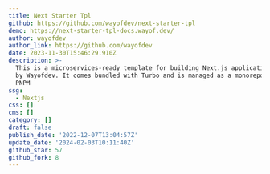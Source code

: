 ```yaml
---
title: Next Starter Tpl
github: https://github.com/wayofdev/next-starter-tpl
demo: https://next-starter-tpl-docs.wayof.dev/
author: wayofdev
author_link: https://github.com/wayofdev
date: 2023-11-30T15:46:29.910Z
description: >-
  This is a microservices-ready template for building Next.js applications, used
  by Wayofdev. It comes bundled with Turbo and is managed as a monorepo using
  PNPM
ssg:
  - Nextjs
css: []
cms: []
category: []
draft: false
publish_date: '2022-12-07T13:04:57Z'
update_date: '2024-02-03T10:11:40Z'
github_star: 57
github_fork: 8
---
```

